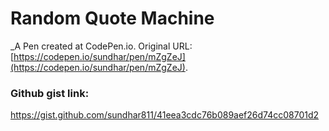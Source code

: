 # Random Quote Machine
 _A Pen created at CodePen.io. Original URL: [https://codepen.io/sundhar/pen/mZgZeJ](https://codepen.io/sundhar/pen/mZgZeJ).

 ### Github gist link:
 https://gist.github.com/sundhar811/41eea3cdc76b089aef26d74cc08701d2
